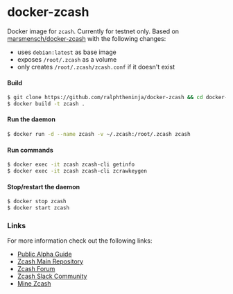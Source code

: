 # docker-zcash

Docker image for `zcash`. Currently for testnet only. Based on [marsmensch/docker-zcash](https://github.com/marsmensch/docker-zcash) with the following changes:

* uses `debian:latest` as base image
* exposes `/root/.zcash` as a volume
* only creates `/root/.zcash/zcash.conf` if it doesn't exist

#### Build

```bash
$ git clone https://github.com/ralphtheninja/docker-zcash && cd docker-zcash
$ docker build -t zcash .
```

#### Run the daemon

```bash
$ docker run -d --name zcash -v ~/.zcash:/root/.zcash zcash
```

#### Run commands

```bash
$ docker exec -it zcash zcash-cli getinfo
$ docker exec -it zcash zcash-cli zcrawkeygen
```

#### Stop/restart the daemon

```bash
$ docker stop zcash
$ docker start zcash
```

### Links

For more information check out the following links:

* [Public Alpha Guide](https://github.com/zcash/zcash/wiki/Public-Alpha-Guide)
* [Zcash Main Repository](https://github.com/zcash/zcash)
* [Zcash Forum](https://forum.z.cash/)
* [Zcash Slack Community](https://inviteme.z.cash/)
* [Mine Zcash](https://minezcash.com/)
